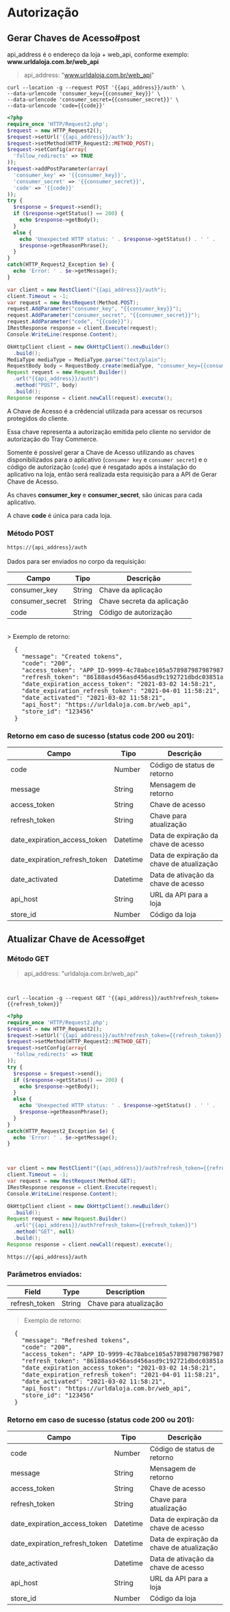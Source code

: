 # Autorização

## Gerar Chaves de Acesso#post

<aside class="success">
api_address é o endereço da loja + web_api, conforme exemplo:  <strong>www.urldaloja.com.br/web_api</strong>
</aside>

> api_address: "www.urldaloja.com.br/web_api"

```shell
curl --location -g --request POST '{{api_address}}/auth' \
--data-urlencode 'consumer_key={{consumer_key}}' \
--data-urlencode 'consumer_secret={{consumer_secret}}' \
--data-urlencode 'code={{code}}'
```

```php
<?php
require_once 'HTTP/Request2.php';
$request = new HTTP_Request2();
$request->setUrl('{{api_address}}/auth');
$request->setMethod(HTTP_Request2::METHOD_POST);
$request->setConfig(array(
  'follow_redirects' => TRUE
));
$request->addPostParameter(array(
  'consumer_key' => '{{consumer_key}}',
  'consumer_secret' => '{{consumer_secret}}',
  'code' => '{{code}}'
));
try {
  $response = $request->send();
  if ($response->getStatus() == 200) {
    echo $response->getBody();
  }
  else {
    echo 'Unexpected HTTP status: ' . $response->getStatus() . ' ' .
    $response->getReasonPhrase();
  }
}
catch(HTTP_Request2_Exception $e) {
  echo 'Error: ' . $e->getMessage();
}
```

```csharp
var client = new RestClient("{{api_address}}/auth");
client.Timeout = -1;
var request = new RestRequest(Method.POST);
request.AddParameter("consumer_key", "{{consumer_key}}");
request.AddParameter("consumer_secret", "{{consumer_secret}}");
request.AddParameter("code", "{{code}}");
IRestResponse response = client.Execute(request);
Console.WriteLine(response.Content);
```

```java
OkHttpClient client = new OkHttpClient().newBuilder()
  .build();
MediaType mediaType = MediaType.parse("text/plain");
RequestBody body = RequestBody.create(mediaType, "consumer_key={{consumer_key}}&consumer_secret={{consumer_secret}}&code={{code}}");
Request request = new Request.Builder()
  .url("{{api_address}}/auth")
  .method("POST", body)
  .build();
Response response = client.newCall(request).execute();
```

A Chave de Acesso é a crêdencial utilizada para acessar os recursos protegidos do cliente. 

Essa chave representa a autorização emitida pelo cliente no servidor de autorização do Tray Commerce. 

Somente é possível gerar a Chave de Acesso utilizando as chaves disponibilizados para o aplicativo (`consumer key` e `consumer secret`) e o código de autorização (`code`) que é resgatado após a instalação do aplicativo na loja, então será realizada esta requisição para a API de Gerar Chave de Acesso.

As chaves **consumer_key** e **consumer_secret**, são únicas para cada aplicativo.

A chave **code** é única para cada loja.

### Método POST

`https://{api_address}/auth`
<br/><br/>
Dados para ser enviados no corpo da requisição:

Campo | Tipo | Descrição
------|------|-----------
consumer_key | String | Chave da aplicação
consumer_secret | String | Chave secreta da aplicação
code | String | Código de autorização  

<br/>
> Exemplo de retorno:

<pre>
  {
    "message": "Created tokens",
    "code": "200",
    "access_token": "APP_ID-9999-4c78abce105a578987987987987987asdasd4c14ec98eeca880dc9aa76ed118372ae4",
    "refresh_token": "86188asd456asd456asd9c192721dbdc03851a791a9cd6d3568a0dcb6a87080e229",
    "date_expiration_access_token": "2021-03-02 14:58:21",
    "date_expiration_refresh_token": "2021-04-01 11:58:21",
    "date_activated": "2021-03-02 11:58:21",
    "api_host": "https://urldaloja.com.br/web_api",
    "store_id": "123456"
  }
</pre>

### Retorno em caso de sucesso (status code 200 ou 201):  

Campo | Tipo | Descrição
------|------|-----------
code | Number | Código de status de retorno
message | String | Mensagem de retorno
access_token | String | Chave de acesso
refresh_token | String | Chave para atualização
date_expiration_access_token | Datetime | Data de expiração da chave de acesso
date_expiration_refresh_token | Datetime | Data de expiração da chave de atualização
date_activated | Datetime | Data de ativação da chave de acesso
api_host | String | URL da API para a loja
store_id | Number | Código da loja 

## Atualizar Chave de Acesso#get

### Método GET

> api_address: "urldaloja.com.br/web_api"

```shell


curl --location -g --request GET '{{api_address}}/auth?refresh_token={{refresh_token}}'
```

```php
<?php
require_once 'HTTP/Request2.php';
$request = new HTTP_Request2();
$request->setUrl('{{api_address}}/auth?refresh_token={{refresh_token}}');
$request->setMethod(HTTP_Request2::METHOD_GET);
$request->setConfig(array(
  'follow_redirects' => TRUE
));
try {
  $response = $request->send();
  if ($response->getStatus() == 200) {
    echo $response->getBody();
  }
  else {
    echo 'Unexpected HTTP status: ' . $response->getStatus() . ' ' .
    $response->getReasonPhrase();
  }
}
catch(HTTP_Request2_Exception $e) {
  echo 'Error: ' . $e->getMessage();
}
```

```csharp


var client = new RestClient("{{api_address}}/auth?refresh_token={{refresh_token}}");
client.Timeout = -1;
var request = new RestRequest(Method.GET);
IRestResponse response = client.Execute(request);
Console.WriteLine(response.Content);
```

```java
OkHttpClient client = new OkHttpClient().newBuilder()
  .build();
Request request = new Request.Builder()
  .url("{{api_address}}/auth?refresh_token={{refresh_token}}")
  .method("GET", null)
  .build();
Response response = client.newCall(request).execute();
```

`https://{api_address}/auth`
<br/>

### Parâmetros enviados:

Field|Type|Description
-----|----|-----------
refresh_token |	String | Chave para atualização

> Exemplo de retorno:

<pre>
  {
    "message": "Refreshed tokens",
    "code": "200",
    "access_token": "APP_ID-9999-4c78abce105a578987987987987987asdasd4c14ec98eeca880dc9aa76ed118372ae4",
    "refresh_token": "86188asd456asd456asd9c192721dbdc03851a791a9cd6d3568a0dcb6a87080e229",
    "date_expiration_access_token": "2021-03-02 14:58:21",
    "date_expiration_refresh_token": "2021-04-01 11:58:21",
    "date_activated": "2021-03-02 11:58:21",
    "api_host": "https://urldaloja.com.br/web_api",
    "store_id": "123456"
  }
</pre>

### Retorno em caso de sucesso (status code 200 ou 201):

Campo|Tipo|Descrição
-----|----|---------
code	| Number	| Código de status de retorno
message |String |Mensagem de retorno
access_token |String |Chave de acesso
refresh_token |String |Chave para atualização
date_expiration_access_token |Datetime |Data de expiração da chave de acesso
date_expiration_refresh_token |Datetime |Data de expiração da chave de atualização
date_activated |Datetime |Data de ativação da chave de acesso
api_host |String |URL da API para a loja
store_id | Number | Código da loja